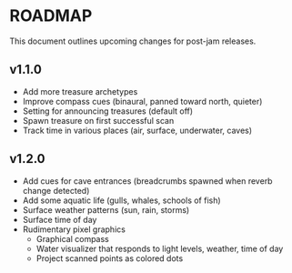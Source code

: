 # ROADMAP
This document outlines upcoming changes for post-jam releases.

## v1.1.0
- Add more treasure archetypes
- Improve compass cues (binaural, panned toward north, quieter)
- Setting for announcing treasures (default off)
- Spawn treasure on first successful scan
- Track time in various places (air, surface, underwater, caves)

## v1.2.0
- Add cues for cave entrances (breadcrumbs spawned when reverb change detected)
- Add some aquatic life (gulls, whales, schools of fish)
- Surface weather patterns (sun, rain, storms)
- Surface time of day
- Rudimentary pixel graphics
  - Graphical compass
  - Water visualizer that responds to light levels, weather, time of day
  - Project scanned points as colored dots
